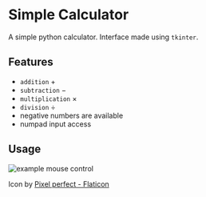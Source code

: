 # Simple Calculator
A simple python calculator. Interface made using `tkinter`.


## Features
- `addition` 	&#43;
- `subtraction` &#8722;
- `multiplication` &#215;
- `division` &#247;
- negative numbers are available 
- numpad input access 

## Usage
![example mouse control](https://github.com/a13x37/simple-calculator/resources/readme_usage.gif)


Icon by [Pixel perfect - Flaticon](https://www.flaticon.com/free-icons/calculator/)
